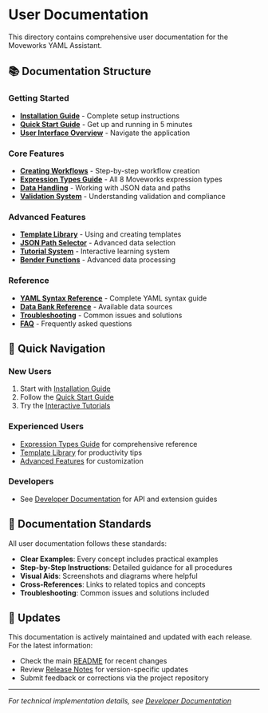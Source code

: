# User Documentation

This directory contains comprehensive user documentation for the Moveworks YAML Assistant.

## 📚 Documentation Structure

### Getting Started
- **[Installation Guide](installation.md)** - Complete setup instructions
- **[Quick Start Guide](quick-start.md)** - Get up and running in 5 minutes
- **[User Interface Overview](ui-overview.md)** - Navigate the application

### Core Features
- **[Creating Workflows](creating-workflows.md)** - Step-by-step workflow creation
- **[Expression Types Guide](expression-types.md)** - All 8 Moveworks expression types
- **[Data Handling](data-handling.md)** - Working with JSON data and paths
- **[Validation System](validation.md)** - Understanding validation and compliance

### Advanced Features
- **[Template Library](templates.md)** - Using and creating templates
- **[JSON Path Selector](json-path-selector.md)** - Advanced data selection
- **[Tutorial System](tutorials.md)** - Interactive learning system
- **[Bender Functions](bender-functions.md)** - Advanced data processing

### Reference
- **[YAML Syntax Reference](yaml-reference.md)** - Complete YAML syntax guide
- **[Data Bank Reference](data-bank.md)** - Available data sources
- **[Troubleshooting](troubleshooting.md)** - Common issues and solutions
- **[FAQ](faq.md)** - Frequently asked questions

## 🎯 Quick Navigation

### New Users
1. Start with [Installation Guide](installation.md)
2. Follow the [Quick Start Guide](quick-start.md)
3. Try the [Interactive Tutorials](tutorials.md)

### Experienced Users
- [Expression Types Guide](expression-types.md) for comprehensive reference
- [Template Library](templates.md) for productivity tips
- [Advanced Features](../developer/api-reference.md) for customization

### Developers
- See [Developer Documentation](../developer/) for API and extension guides

## 📖 Documentation Standards

All user documentation follows these standards:
- **Clear Examples**: Every concept includes practical examples
- **Step-by-Step Instructions**: Detailed guidance for all procedures
- **Visual Aids**: Screenshots and diagrams where helpful
- **Cross-References**: Links to related topics and concepts
- **Troubleshooting**: Common issues and solutions included

## 🔄 Updates

This documentation is actively maintained and updated with each release. For the latest information:
- Check the main [README](../../README.md) for recent changes
- Review [Release Notes](releases.md) for version-specific updates
- Submit feedback or corrections via the project repository

---

*For technical implementation details, see [Developer Documentation](../developer/)*
